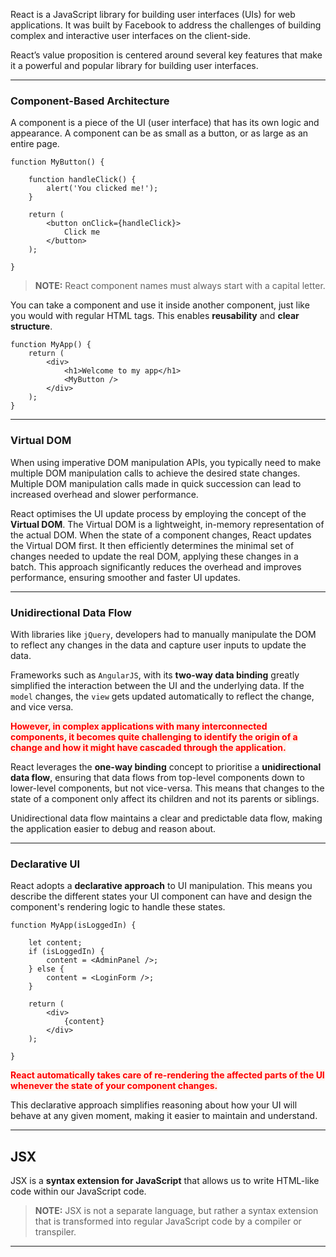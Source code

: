 
React is a JavaScript library for building user interfaces (UIs) for web applications. It was built by Facebook to address the challenges of building complex and interactive user interfaces on the client-side.

React’s value proposition is centered around several key features that make it a powerful and popular library for building user interfaces.

---
### Component-Based Architecture

A component is a piece of the UI (user interface) that has its own logic and appearance. A component can be as small as a button, or as large as an entire page.

```
function MyButton() {  

	function handleClick() {  
		alert('You clicked me!');  
	}  

	return (  
		<button onClick={handleClick}>  
			Click me  
		</button>  
	);  

}
```

> **NOTE:** React component names must always start with a capital letter.

You can take a component and use it inside another component, just like you would with regular HTML tags. This enables **reusability** and **clear structure**.

```
function MyApp() {  
	return (  
		<div>  
			<h1>Welcome to my app</h1>  
			<MyButton />  
		</div>  
	);  
}
```

---
### Virtual DOM

When using imperative DOM manipulation APIs, you typically need to make multiple DOM manipulation calls to achieve the desired state changes. Multiple DOM manipulation calls made in quick succession can lead to increased overhead and slower performance.

React optimises the UI update process by employing the concept of the **Virtual DOM**. The Virtual DOM is a lightweight, in-memory representation of the actual DOM. When the state of a component changes, React updates the Virtual DOM first. It then efficiently determines the minimal set of changes needed to update the real DOM, applying these changes in a batch. This approach significantly reduces the overhead and improves performance, ensuring smoother and faster UI updates.

---
### Unidirectional Data Flow

With libraries like `jQuery`, developers had to manually manipulate the DOM to reflect any changes in the data and capture user inputs to update the data.

Frameworks such as `AngularJS`, with its **two-way data binding** greatly simplified the interaction between the UI and the underlying data. If the `model` changes, the `view` gets updated automatically to reflect the change, and vice versa.

<strong><span style="color:red; background: #FFF1E8">However, in complex applications with many interconnected components, it becomes quite challenging to identify the origin of a change and how it might have cascaded through the application.</span></strong>

React leverages the **one-way binding** concept to prioritise a **unidirectional data flow**, ensuring that data flows from top-level components down to lower-level components, but not vice-versa. This means that changes to the state of a component only affect its children and not its parents or siblings.

Unidirectional data flow maintains a clear and predictable data flow, making the application easier to debug and reason about.

---
### Declarative UI

React adopts a **declarative approach** to UI manipulation. This means you describe the different states your UI component can have and design the component's rendering logic to handle these states. 

```
function MyApp(isLoggedIn) { 

	let content;  
	if (isLoggedIn) {  
		content = <AdminPanel />;  
	} else {  
		content = <LoginForm />;  
	}  

	return (  
		<div>  
			{content}  
		</div>  
	);
	
}
```

<strong><span style="color:red; background: #FFF1E8">React automatically takes care of re-rendering the affected parts of the UI whenever the state of your component changes.</span></strong>

This declarative approach simplifies reasoning about how your UI will behave at any given moment, making it easier to maintain and understand.

---
## JSX

JSX is a **syntax extension for JavaScript** that allows us to write HTML-like code within our JavaScript code.

> **NOTE:** JSX is not a separate language, but rather a syntax extension that is transformed into regular JavaScript code by a compiler or transpiler.

---

